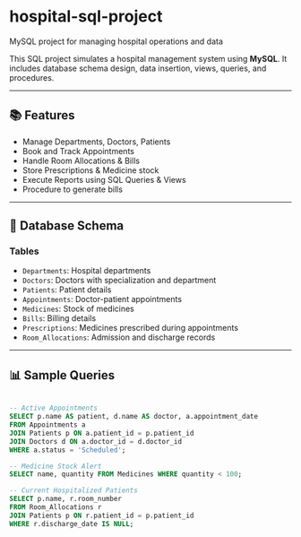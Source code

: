 # hospital-sql-project
MySQL project for managing hospital operations and data

This SQL project simulates a hospital management system using **MySQL**. It includes database schema design, data insertion, views, queries, and procedures.

---

## 📚 Features

- Manage Departments, Doctors, Patients
- Book and Track Appointments
- Handle Room Allocations & Bills
- Store Prescriptions & Medicine stock
- Execute Reports using SQL Queries & Views
- Procedure to generate bills

---

## 📁 Database Schema

### Tables
- `Departments`: Hospital departments
- `Doctors`: Doctors with specialization and department
- `Patients`: Patient details
- `Appointments`: Doctor-patient appointments
- `Medicines`: Stock of medicines
- `Bills`: Billing details
- `Prescriptions`: Medicines prescribed during appointments
- `Room_Allocations`: Admission and discharge records

---

## 📊 Sample Queries

```sql

-- Active Appointments
SELECT p.name AS patient, d.name AS doctor, a.appointment_date
FROM Appointments a
JOIN Patients p ON a.patient_id = p.patient_id
JOIN Doctors d ON a.doctor_id = d.doctor_id
WHERE a.status = 'Scheduled';

-- Medicine Stock Alert
SELECT name, quantity FROM Medicines WHERE quantity < 100;

-- Current Hospitalized Patients
SELECT p.name, r.room_number
FROM Room_Allocations r
JOIN Patients p ON r.patient_id = p.patient_id
WHERE r.discharge_date IS NULL;

